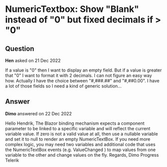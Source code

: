 # NumericTextbox: Show "Blank" instead of "0" but fixed decimals if > "0"

## Question

**Hen** asked on 21 Dec 2022

If a value is "0" then I want to display an empty field. But if a value is greater that "0" I want to format it with 2 decimals. I can not figure an easy way how. Actually I have the choice between "#,###.##" and "#,##0.00". I have a lot of those fields so I need a kind of generic solution...

## Answer

**Dimo** answered on 22 Dec 2022

Hello Hendrik, The Blazor binding mechanism expects a component parameter to be linked to a specific variable and will reflect the current variable value. If zero is not a valid value at all, then use a nullable variable and set it to null to render an empty NumericTextBox. If you need more complex logic, you may need two variables and additional code that uses the NumericTextBox events (e.g. ValueChanged ) to map values from one variable to the other and change values on the fly. Regards, Dimo Progress Telerik
